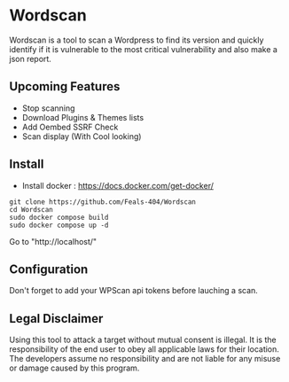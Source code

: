 # Wordscan

Wordscan is a tool to scan a Wordpress to find its version and quickly identify if it is vulnerable to the most critical vulnerability and also make a json report.

## Upcoming Features

- Stop scanning
- Download Plugins & Themes lists
- Add Oembed SSRF Check
- Scan display (With Cool looking)

## Install

- Install docker : https://docs.docker.com/get-docker/

```
git clone https://github.com/Feals-404/Wordscan
cd Wordscan
sudo docker compose build
sudo docker compose up -d
```

Go to "http://localhost/"

## Configuration

Don't forget to add your WPScan api tokens before lauching a scan.

## Legal Disclaimer

Using this tool to attack a target without mutual consent is illegal. It is the responsibility of the end user to obey all applicable laws for their location. The developers assume no responsibility and are not liable for any misuse or damage caused by this program.

